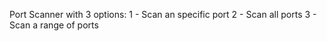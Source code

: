 Port Scanner with 3 options:
1 - Scan an specific port
2 - Scan all ports
3 - Scan a range of ports
